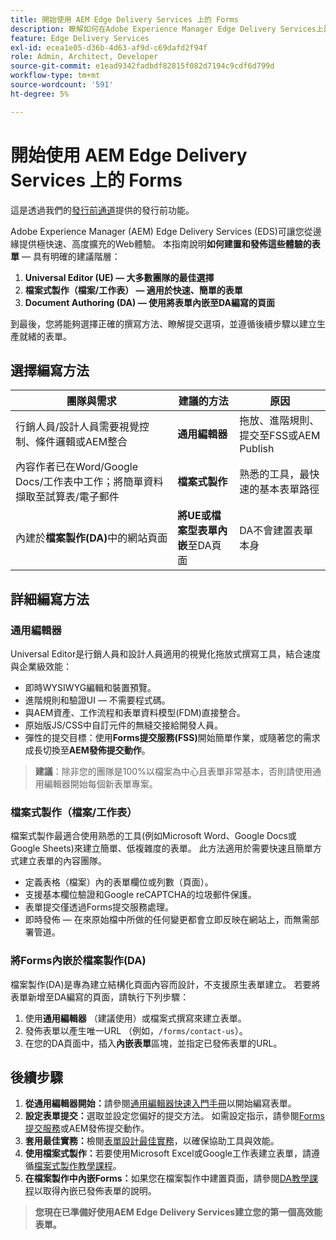 ```yaml
---
title: 開始使用 AEM Edge Delivery Services 上的 Forms
description: 瞭解如何在Adobe Experience Manager Edge Delivery Services上建立和傳遞高績效表單，並強調Universal Editor編寫方法。
feature: Edge Delivery Services
exl-id: ecea1e05-d36b-4d63-af9d-c69dafd2f94f
role: Admin, Architect, Developer
source-git-commit: e1ead9342fadbdf82815f082d7194c9cdf6d799d
workflow-type: tm+mt
source-wordcount: '591'
ht-degree: 5%

---
```



# 開始使用 AEM Edge Delivery Services 上的 Forms

<span class="preview">這是透過我們的<a href="https://experienceleague.adobe.com/docs/experience-manager-cloud-service/content/release-notes/prerelease.html?lang=zh-hant#new-features">發行前通道</a>提供的發行前功能。</span>

Adobe Experience Manager (AEM) Edge Delivery Services (EDS)可讓您從邊緣提供極快速、高度擴充的Web體驗。 本指南說明&#x200B;**如何建置和發佈這些體驗的表單** — 具有明確的建議階層：

1. **Universal Editor (UE) — 大多數團隊的最佳選擇**
2. **檔案式製作（檔案/工作表） — 適用於快速、簡單的表單**
3. **Document Authoring (DA) — 使用將表單內嵌至DA編寫的頁面**

到最後，您將能夠選擇正確的撰寫方法、瞭解提交選項，並遵循後續步驟以建立生產就緒的表單。



## 選擇編寫方法

| 團隊與需求 | 建議的方法 | 原因 |
|--------------------|--------------------|-----|
| 行銷人員/設計人員需要視覺控制、條件邏輯或AEM整合 | **通用編輯器** | 拖放、進階規則、提交至FSS或AEM Publish |
| 內容作者已在Word/Google Docs/工作表中工作；將簡單資料擷取至試算表/電子郵件 | **檔案式製作** | 熟悉的工具，最快速的基本表單路徑 |
| 內建於&#x200B;**檔案製作(DA)**&#x200B;中的網站頁面 | **將UE或檔案型表單內嵌**&#x200B;至DA頁面 | DA不會建置表單本身 |


## 詳細編寫方法

### 通用編輯器

Universal Editor是行銷人員和設計人員適用的視覺化拖放式撰寫工具，結合速度與企業級效能：

* 即時WYSIWYG編輯和裝置預覽。
* 進階規則和驗證UI — 不需要程式碼。
* 與AEM資產、工作流程和表單資料模型(FDM)直接整合。
* 原始版JS/CSS中自訂元件的無縫交接給開發人員。
* 彈性的提交目標：使用&#x200B;**Forms提交服務(FSS)**&#x200B;開始簡單作業，或隨著您的需求成長切換至&#x200B;**AEM發佈提交動作**。

> **建議**：除非您的團隊是100%以檔案為中心且表單非常基本，否則請使用通用編輯器開始每個新表單專案。


### 檔案式製作（檔案/工作表）

檔案式製作最適合使用熟悉的工具(例如Microsoft Word、Google Docs或Google Sheets)來建立簡單、低複雜度的表單。 此方法適用於需要快速且簡單方式建立表單的內容團隊。

* 定義表格（檔案）內的表單欄位或列數（頁面）。
* 支援基本欄位驗證和Google reCAPTCHA的垃圾郵件保護。
* 表單提交僅透過Forms提交服務處理。
* 即時發佈 — 在來原始檔中所做的任何變更都會立即反映在網站上，而無需部署管道。


### 將Forms內嵌於檔案製作(DA)

檔案製作(DA)是專為建立結構化頁面內容而設計，不支援原生表單建立。 若要將表單新增至DA編寫的頁面，請執行下列步驟：

1. 使用&#x200B;**通用編輯器** （建議使用）或檔案式撰寫來建立表單。
2. 發佈表單以產生唯一URL （例如，`/forms/contact-us`）。
3. 在您的DA頁面中，插入&#x200B;**內嵌表單**&#x200B;區塊，並指定已發佈表單的URL。

<!-- 
## Feature Comparison

| Capability | Universal Editor | Document-Based | Document Authoring |
|------------|-----------------|----------------|--------------------|
| Visual drag-and-drop | ✅ | – | – |
| Advanced rules editor | ✅ | Limited | – |
| Attachments | ✅ | EA | – |
| reCAPTCHA Enterprise | ✅ | ✅ | Depends on embed |
| Submit to spreadsheet/email | ✅ (FSS) | ✅ (FSS) | Via embed |
| Submit to AEM workflows/FDM | ✅ | – | Via UE embed |
| Custom components (JS/CSS) | ✅ | ✅ | Via embed |
| Localization via Sites | ✅ | Manual | Via embed |

-->

## 後續步驟

1. **從通用編輯器開始：**&#x200B;請參閱[通用編輯器快速入門手冊](/help/edge/docs/forms/universal-editor/overview-universal-editor-for-edge-delivery-services-for-forms.md)以開始編寫表單。
2. **設定表單提交：**&#x200B;選取並設定您偏好的提交方法。 如需設定指示，請參閱[Forms提交服務](/help/edge/docs/forms/configure-submission-action-for-eds-forms.md)或AEM發佈提交動作。
3. **套用最佳實務：**&#x200B;檢閱[表單設計最佳實務](/help/edge/docs/forms/universal-editor/best-practices-eds-forms.md)，以確保協助工具與效能。
4. **使用檔案式製作：**&#x200B;若要使用Microsoft Excel或Google工作表建立表單，請遵循[檔案式製作教學課程](/help/edge/docs/forms/tutorial.md)。
5. **在檔案製作中內嵌Forms：**&#x200B;如果您在檔案製作中建置頁面，請參閱[DA教學課程](https://www.aem.live/developer/da-tutorial)以取得內嵌已發佈表單的說明。

> **您現在已準備好使用AEM Edge Delivery Services建立您的第一個高效能表單。**